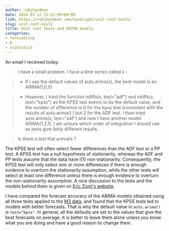 ```yaml
---
author: robjhyndman
date: 2014-03-12 11:22:45+00:00
link: https://robjhyndman.com/hyndsight/unit-root-tests/
slug: unit-root-tests
title: Unit root tests and ARIMA models
categories:
- forecasting
- R
- statistics
---
```


An email I received today:


>I have a small problem. I have a time series called x :

>  - If I use the default values of auto.arima(x), the best model is an ARIMA(1,0,0)

>  - However, I tried the function ndiffs(x, test="adf") and ndiffs(x, test="kpss") as the KPSS test seems to be the default value, and the number of difference is 0 for the kpss test (consistent with the results of auto.arima() ) but 2 for the ADF test.
I then tried auto.arima(x, test="adf") and now I have another model ARIMA(1,2,1). I am unsure which order of integration I should use as tests give fairly different results.

>Is there a test that prevails ?


The KPSS test will often select fewer differences than the ADF test or a PP test. A KPSS test has a null hypothesis of stationarity, whereas the ADF and PP tests assume that the data have I(1) non-stationarity. Consequently, the KPSS test will only select one or more differences if there is enough evidence to overturn the stationarity assumption, while the other tests will select at least one difference unless there is enough evidence to overturn the non-stationarity assumption. A nice discussion to the tests and the models behind them is given on [Eric Zivot's website](http://faculty.washington.edu/ezivot/econ584/notes/unitroot.pdf).

I have compared the forecast accuracy of the ARIMA models obtained using all three tests applied to the [M3 data](http://cran.r-project.org/web/packages/Mcomp/), and found that the KPSS tests led to models with better forecasts. That is why the default value in `auto.arima()` is `test="kpss"`. In general, all the defaults are set to the values that give the best forecasts on average. It is better to leave them alone unless you know what you are doing and have a good reason to change them.

